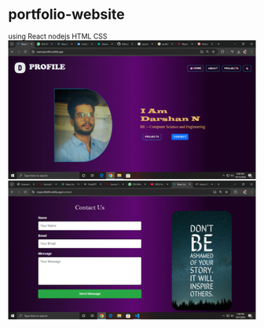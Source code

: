 # portfolio-website
using React nodejs  HTML CSS
<img src="https://github.com/Darshan-008/portfolio-website/blob/main/Screenshot%20(106).png"/>
<img src="https://github.com/Darshan-008/portfolio-website/blob/main/Screenshot%20(103).png"/>

